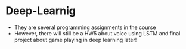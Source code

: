 # Deep-Learnig
- They are several programming assignments in the course
- However, there will still be a HW5 about voice using LSTM and final project about game playing in deep learning later!
